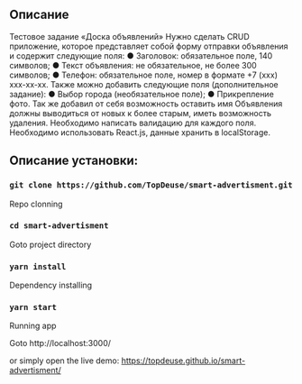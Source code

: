 
## Описание

Тестовое задание «Доска объявлений»
Нужно сделать CRUD приложение, которое представляет собой форму
отправки объявления и содержит следующие поля:
● Заголовок: обязательное поле, 140 символов;
● Текст объявления: не обязательное, не более 300 символов;
● Телефон: обязательное поле, номер в формате +7 (ххх) ххх-хх-хх.
Также можно добавить следующие поля (дополнительное задание):
● Выбор города (необязательное поле);
● Прикрепление фото.
Так же добавил от себя возможность оставить имя
Объявления должны выводиться от новых к более старым, иметь
возможность удаления. Необходимо написать валидацию для каждого поля.
Необходимо использовать React.js, данные хранить в localStorage.

## Описание установки:
### `git clone https://github.com/TopDeuse/smart-advertisment.git`
Repo clonning

### `cd smart-advertisment`
Goto project directory

### `yarn install`
Dependency installing

### `yarn start`
Running app

Goto http://localhost:3000/ 

or simply open  the live demo: https://topdeuse.github.io/smart-advertisment/
